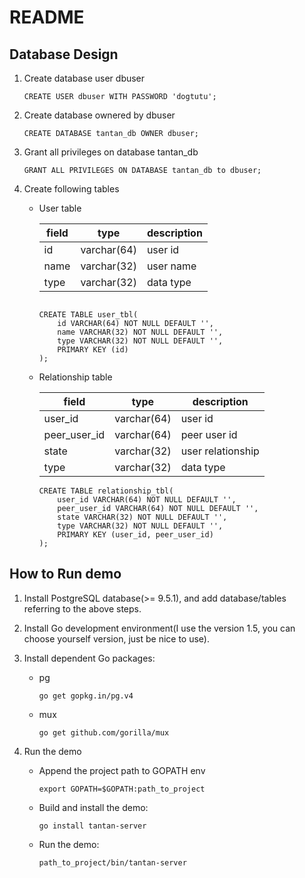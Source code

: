 # README

## Database Design

1. Create database user dbuser

	`CREATE USER dbuser WITH PASSWORD 'dogtutu';`

2. Create database ownered by dbuser

	`CREATE DATABASE tantan_db OWNER dbuser;`

3.  Grant all privileges on database tantan_db

	`GRANT ALL PRIVILEGES ON DATABASE tantan_db to dbuser;`

4. Create following tables

	- User table

        |field|type|description|
        |-----|----|-----------|
        |id|varchar(64)|user id|
        |name|varchar(32)|user name|
        |type|varchar(32)|data type|
        
        ```

        CREATE TABLE user_tbl(
            id VARCHAR(64) NOT NULL DEFAULT '', 
            name VARCHAR(32) NOT NULL DEFAULT '',
            type VARCHAR(32) NOT NULL DEFAULT '',
            PRIMARY KEY (id)
        );
        ```
        
	- Relationship table

        |field|type|description|
        |-----|----|-----------|
        |user_id|varchar(64)|user id|
        |peer_user_id|varchar(64)|peer user id|
        |state|varchar(32)|user relationship|
        |type|varchar(32)|data type|

        ```
        CREATE TABLE relationship_tbl(
            user_id VARCHAR(64) NOT NULL DEFAULT '',
            peer_user_id VARCHAR(64) NOT NULL DEFAULT '', 
            state VARCHAR(32) NOT NULL DEFAULT '',
            type VARCHAR(32) NOT NULL DEFAULT '',
            PRIMARY KEY (user_id, peer_user_id)
        );
        ```

## How to Run demo

1. Install PostgreSQL database(>= 9.5.1), and add database/tables referring to the above steps.

2. Install Go development environment(I use the version 1.5, you can choose yourself version, just be nice to use).

3. Install dependent Go packages:
	- pg
	
		`go get gopkg.in/pg.v4`

	- mux
		
		`go get github.com/gorilla/mux`
	
4. Run the demo
	- Append the project path to GOPATH env
	
		`export GOPATH=$GOPATH:path_to_project`
		
	- Build and install the demo:
		
		`go install tantan-server`
			
	- Run the demo:
		
		`path_to_project/bin/tantan-server`
		